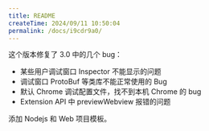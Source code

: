 ```yaml
---
title: README
createTime: 2024/09/11 10:50:04
permalink: /docs/i9cdr9a0/
---
```


这个版本修复了 3.0 中的几个 bug：
- 某些用户调试窗口 Inspector 不能显示的问题
- 调试窗口 ProtoBuf 等类库不能正常使用的 Bug
- 默认 Chrome 调试配置文件，找不到本机 Chrome 的 bug
- Extension API 中 previewWebview 报错的问题

添加 Nodejs 和 Web 项目模板。
